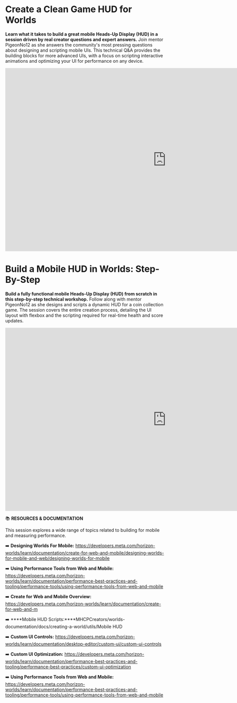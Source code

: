 # Create a Clean Game HUD for Worlds
****Learn what it takes to build a great mobile Heads-Up Display (HUD) in a session driven by real creator questions and expert answers.**** Join mentor PigeonNo12 as she answers the community's most pressing questions about designing and scripting mobile UIs. This technical Q&A provides the building blocks for more advanced UIs, with a focus on scripting interactive animations and optimizing your UI for performance on any device.

<iframe width="1014" height="579" src="https://www.youtube.com/embed/r3KKwVr6fzY" title="MHCP Mentor Office Hour Video: Challenge AMA HUD with PigeonNo12" frameborder="0" allow="accelerometer; autoplay; clipboard-write; encrypted-media; gyroscope; picture-in-picture; web-share" referrerpolicy="strict-origin-when-cross-origin" allowfullscreen></iframe>


# Build a Mobile HUD in Worlds: Step-By-Step
**Build a fully functional mobile Heads-Up Display (HUD) from scratch in this step-by-step technical workshop.** Follow along with mentor PigeonNo12 as she designs and scripts a dynamic HUD for a coin collection game. The session covers the entire creation process, detailing the UI layout with flexbox and the scripting required for real-time health and score updates.

<iframe width="1014" height="579" src="https://www.youtube.com/embed/RCOibCh1n9I" title="MHCP Mentor Office Hour Video: Build Along Mobile HUD with PigeonNo12" frameborder="0" allow="accelerometer; autoplay; clipboard-write; encrypted-media; gyroscope; picture-in-picture; web-share" referrerpolicy="strict-origin-when-cross-origin" allowfullscreen></iframe>

📚 ****RESOURCES & DOCUMENTATION****

This session explores a wide range of topics related to building for mobile and measuring performance.

➡️ ****Designing Worlds For Mobile:**** https://developers.meta.com/horizon-worlds/learn/documentation/create-for-web-and-mobile/designing-worlds-for-mobile-and-web/designing-worlds-for-mobile

➡️ ****Using Performance Tools from Web and Mobile:**** https://developers.meta.com/horizon-worlds/learn/documentation/performance-best-practices-and-tooling/performance-tools/using-performance-tools-from-web-and-mobile

➡️ ****Create for Web and Mobile Overview:**** https://developers.meta.com/horizon-worlds/learn/documentation/create-for-web-and-m

➡️ ****Mobile HUD Scripts:****MHCPCreators/worlds-documentation/docs/creating-a-world/utils/Mobile HUD

➡️ **Custom UI Controls:** https://developers.meta.com/horizon-worlds/learn/documentation/desktop-editor/custom-ui/custom-ui-controls

➡️ **Custom UI Optimization:** https://developers.meta.com/horizon-worlds/learn/documentation/performance-best-practices-and-tooling/performance-best-practices/custom-ui-optimization

➡️ **Using Performance Tools from Web and Mobile:** https://developers.meta.com/horizon-worlds/learn/documentation/performance-best-practices-and-tooling/performance-tools/using-performance-tools-from-web-and-mobile

